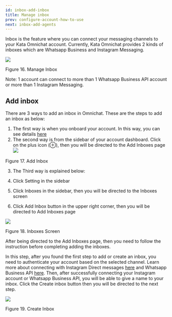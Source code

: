 ```yaml
---
id: inbox-add-inbox
title: Manage inbox
prev: configure-account-how-to-use
next: inbox-add-agents
---
```


Inbox is the feature where you can connect your messaging channels to your Kata Omnichat account. Currently, Kata Omnichat provides 2 kinds of inboxes which are Whatsapp Business and Instagram Messaging.

![](https://lh6.googleusercontent.com/vU6xmTwFbFvCfDARUebvBTgzgl4kuAbXEW0Jy7GXHCww8dinVNKdsmvtIIOcoq9VvZ2RH_FbaW-ef-1tYH7hhu1TWmdb2_Jl_IImcN-MF_4vwtlFEFxbL8YA8oGH4s6f6h0QKywy)

Figure 16. Manage Inbox

Note: 1 account can connect to more than 1 Whatsapp Business API account or more than 1 Instagram Messaging.

## Add inbox

There are 3 ways to add an inbox in Omnichat. These are the steps to add an inbox as below:

1.  The first way is when you onboard your account. In this way, you can see details [here](https://docs.google.com/document/d/1fUHbGjJygwJ6_V7GdLq1o19oY_Kt80ZE8fnETQI-V98/edit#heading=h.5xzoo6q3m280)
2.  The second way is from the sidebar of your account dashboard. Click on the plus icon (⊕), then you will be directed to the Add Inboxes page![](https://lh3.googleusercontent.com/-RkzNLe-3Q1Q0IpZST-5uArsyB4f4vJs1A6VN3IH-C4NfgqipYRDpEPrBoWeIXDRQV_1UhxdVfOXdMcvho1XWcLLGBIxV2hSOARUUzn9bBzyIZbROvHJpK1fBi0vVEH7jM7bemAB)

Figure 17. Add Inbox

3.  The Third way is explained below:

1.  Click Setting in the sidebar
1.  Click Inboxes in the sidebar, then you will be directed to the Inboxes screen
1.  Click Add Inbox button in the upper right corner, then you will be directed to Add Inboxes page

![](https://lh5.googleusercontent.com/p3Ta8LGwKyVDT_44pkBRx008t_ZXJj-jyXAJm5st5ePRHVxOPipF54-2NkKPUAGwA6b0bSSTPkMvY15ogmXunNnKpUKXnv5bCY7qiweGmyueunJ_avFWDotEh8Dees1KqJA7X745)

Figure 18. Inboxes Screen

After being directed to the Add Inboxes page, then you need to follow the instruction before completing adding the inboxes.

In this step, after you found the first step to add or create an inbox, you need to authenticate your account based on the selected channel. Learn more about connecting with Instagram Direct messages [here](https://docs.google.com/document/d/1fUHbGjJygwJ6_V7GdLq1o19oY_Kt80ZE8fnETQI-V98/edit#heading=h.5xzoo6q3m280) and Whatsapp Business API [here](https://docs.google.com/document/d/1fUHbGjJygwJ6_V7GdLq1o19oY_Kt80ZE8fnETQI-V98/edit#heading=h.fe2u036wus2a). Then, after successfully connecting your Instagram account or Whatsapp Business API, you will be able to give a name to your inbox. Click the Create inbox button then you will be directed to the next step.

![](https://lh3.googleusercontent.com/deH9wrF7KQtxOI9P1ec_ISSBM5ehwyQuECRSaNCasfgX1w7V7w5qkB3gx9IpDcM_H5GjwVD6lm9yEY0U8WUFr7uQ3CqkLCNVuITfzEBU5PKOkggels9PhoFfGAQxNA0M-MMOKUjY)

Figure 19. Create Inbox
